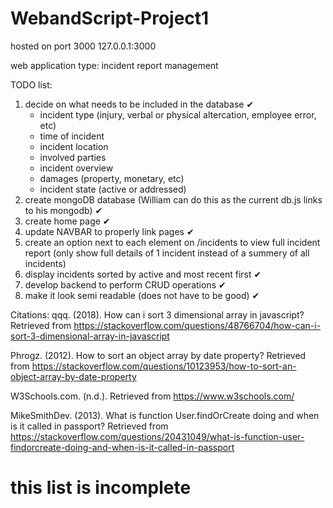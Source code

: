 # WebandScript-Project1

hosted on port 3000
127.0.0.1:3000

web application type: incident report management

TODO list:
1. decide on what needs to be included in the database ✔
    - incident type (injury, verbal or physical altercation, employee error, etc)
    - time of incident
    - incident location
    - involved parties
    - incident overview
    - damages (property, monetary, etc)
    - incident state (active or addressed)
2. create mongoDB database (William can do this as the current db.js links to his mongodb) ✔
3. create home page ✔
4. update NAVBAR to properly link pages ✔
5. create an option next to each element on /incidents to view full incident report (only show full details of 1 incident instead of a summery of all incidents)
6. display incidents sorted by active and most recent first ✔
7. develop backend to perform CRUD operations ✔
8. make it look semi readable (does not have to be good) ✔

Citations:
qqq. (2018). How can i sort 3 dimensional array in javascript? Retrieved from https://stackoverflow.com/questions/48766704/how-can-i-sort-3-dimensional-array-in-javascript

Phrogz. (2012). How to sort an object array by date property? Retrieved from https://stackoverflow.com/questions/10123953/how-to-sort-an-object-array-by-date-property

W3Schools.com. (n.d.). Retrieved from https://www.w3schools.com/

MikeSmithDev. (2013). What is function User.findOrCreate doing and when is it called in passport? Retrieved from https://stackoverflow.com/questions/20431049/what-is-function-user-findorcreate-doing-and-when-is-it-called-in-passport
# this list is incomplete